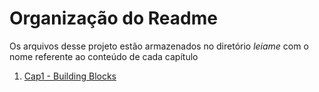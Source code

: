 # Organização do Readme
Os arquivos desse projeto estão armazenados no diretório _leiame_ com o nome referente ao conteúdo de cada capítulo

1) [Cap1 - Building Blocks](leiame/Cap1.md)